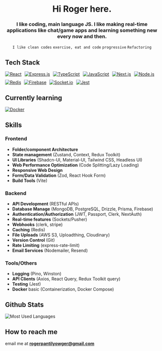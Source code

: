 <h1 align="center">Hi Roger here.</h1>
<h3 align="center">I like coding, main language JS. I like making real-time applications like chat/game apps and learning something new every now and then.</h3>
<div align="center">
<code>I like clean codes</code> <code>exercise, eat and code</code> <code>progressive</code> <code>Refactoring</code>
</div>

## Tech Stack
<div class="flex" style="display: flex; flex-wrap: wrap; gap: 10px;">
  <a href="https://reactjs.org/" target="_blank">
    <img
         src="https://img.shields.io/badge/React-20232A?style=for-the-badge&logo=react&logoColor=61DAFB"
         alt="React"
    />
  </a>
  <a href="https://expressjs.com/" target="_blank">
    <img
         src="https://img.shields.io/badge/Express.js-000000?style=for-the-badge&logo=express&logoColor=white"
         alt="Express.js"
    />
  </a>
  <a href="https://www.typescriptlang.org/" target="_blank">
    <img
         src="https://img.shields.io/badge/TypeScript-007ACC?style=for-the-badge&logo=typescript&logoColor=white"
         alt="TypeScript"
    />
  </a>
  <a href="https://developer.mozilla.org/en-US/docs/Web/JavaScript" target="_blank">
    <img
         src="https://img.shields.io/badge/JavaScript-F7DF1E?style=for-the-badge&logo=javascript&logoColor=black"
         alt="JavaScript"
    />
  </a>
  <a href="https://nextjs.org/" target="_blank">
    <img
         src="https://img.shields.io/badge/Next.js-000000?style=for-the-badge&logo=next-dot-js&logoColor=white"
         alt="Next.js"
    />
  </a>
  <a href="https://nodejs.org/" target="_blank">
    <img
         src="https://img.shields.io/badge/Node.js-43853D?style=for-the-badge&logo=node-dot-js&logoColor=white"
         alt="Node.js"
    />
  </a>
  <a href="https://redis.io/" target="_blank">
    <img
         src="https://img.shields.io/badge/Redis-%23DD0031.svg?&style=for-the-badge&logo=redis&logoColor=white"
         alt="Redis"
    />
  </a>
  <a href="https://firebase.google.com/" target="_blank">
    <img
         src="https://img.shields.io/badge/Firebase-a08021?style=for-the-badge&logo=firebase&logoColor=ffcd34"
         alt="Firebase"
    />
  </a>
  <a href="https://socket.io/" target="_blank">
    <img
         src="https://img.shields.io/badge/Socket.io-black?style=for-the-badge&logo=socket.io&badgeColor=010101"
         alt="Socket.io"
    />
  </a>
  <a href="https://jestjs.io/" target="_blank">
    <img
         src="https://img.shields.io/badge/Jest-323330?style=for-the-badge&logo=jest&logoColor=white"
         alt="Jest"
    />
  </a>
</div>

## Currently learning
  <a href="https://jestjs.io/" target="_blank">
    <img
         align="center"
         src="https://img.shields.io/badge/docker-%230db7ed.svg?style=for-the-badge&logo=docker&logoColor=white"
         alt="Docker"
    />
  </a>

## Skills

### Frontend
- **Folder/component Architecture**
- **State management** (Zustand, Context, Redux Toolkit)
- **UI Libraries** (Shadcn-UI, Material-UI, Tailwind CSS, Headless UI) 
- **Web Performance Optimization** (Code Splitting/Lazy Loading)
- **Responsive Web Design**
- **Form/Data Validation** (Zod, React Hook Form)
- **Build Tools** (Vite)
  
### Backend
- **API Development** (RESTful APIs)
- **Database Manage** (MongoDB, PostgreSQL, Drizzle, Prisma, Firebase)
- **Authentication/Authorization** (JWT, Passport, Clerk, NextAuth)
- **Real-time features** (Sockets/Pusher)
- **Webhooks** (clerk, stripe)
- **Caching** (Redis)
- **File Uploads** (AWS S3, Uploadthing, Cloudinary)
- **Version Control** (Git)
- **Rate Limiting** (express-rate-limit)
- **Email Services** (Nodemailer, Resend)

### Tools/Others
- **Logging** (Pino, Winston)
- **API Clients** (Axios, React Query, Redux Toolkit query)
- **Testing** (Jest)
- **Docker** basic (Containerization, Docker Compose)

## Github Stats
  <img
     align="center"
     src="https://github-readme-stats.vercel.app/api/top-langs/?username=Yowger&theme=default&hide=css,html,vim%20script&langs_count=7"
     alt="Most Used Languages"
  />


## How to reach me

email me at **rogerpantilyowger@gmail.com**

